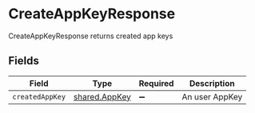 # CreateAppKeyResponse

CreateAppKeyResponse returns created app keys


## Fields

| Field                                          | Type                                           | Required                                       | Description                                    |
| ---------------------------------------------- | ---------------------------------------------- | ---------------------------------------------- | ---------------------------------------------- |
| `createdAppKey`                                | [shared.AppKey](../../models/shared/appkey.md) | :heavy_minus_sign:                             | An user AppKey                                 |